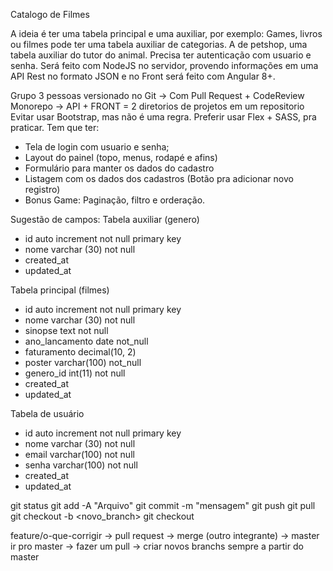 Catalogo de Filmes


A ideia é ter uma tabela principal e uma auxiliar, por exemplo:
Games, livros ou filmes pode ter uma tabela auxiliar de categorias.
A de petshop, uma tabela auxiliar do tutor do animal.
Precisa ter autenticação com usuario e senha.
Será feito com NodeJS no servidor, provendo informações em uma API Rest no formato JSON
e no Front será feito com Angular 8+.

Grupo 3 pessoas
versionado no Git -> Com Pull Request + CodeReview
Monorepo -> API + FRONT = 2 diretorios de projetos em um repositorio
Evitar usar Bootstrap, mas não é uma regra.
Preferir usar Flex + SASS, pra praticar.
Tem que ter:
- Tela de login com usuario e senha;
- Layout do painel (topo, menus, rodapé e afins)
- Formulário para manter os dados do cadastro
- Listagem com os dados dos cadastros (Botão pra adicionar novo registro)
- Bonus Game: Paginação, filtro e orderação.

Sugestão de campos:
Tabela auxiliar (genero)
 - id auto increment not null primary key
 - nome varchar (30) not null
 - created_at
 - updated_at

Tabela principal (filmes)
- id auto increment not null primary key
- nome varchar (30) not null
- sinopse text not null
- ano_lancamento date not_null
- faturamento decimal(10, 2) 
- poster varchar(100) not_null
- genero_id int(11) not null 
- created_at
- updated_at

Tabela de usuário
- id auto increment not null primary key
- nome varchar (30) not null
- email varchar(100) not null
- senha varchar(100) not null
- created_at
- updated_at


git status
git add -A "Arquivo"
git commit -m "mensagem"
git push <remote> <branch>
git pull <remote> <branch>
git checkout -b <novo_branch>
git checkout <branch>

feature/o-que-corrigir -> pull request -> merge (outro integrante) -> master
ir pro master -> fazer um pull -> criar novos branchs sempre a partir do master
